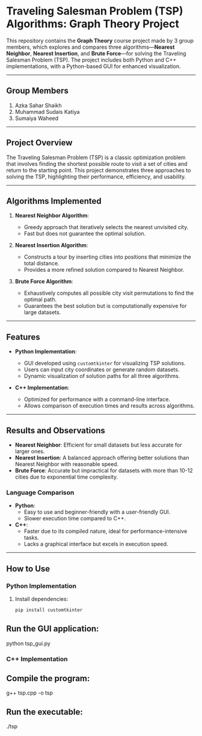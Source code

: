 # Traveling Salesman Problem (TSP) Algorithms: Graph Theory Project

This repository contains the **Graph Theory** course project made by 3 group members, which explores and compares three algorithms—**Nearest Neighbor**, **Nearest Insertion**, and **Brute Force**—for solving the Traveling Salesman Problem (TSP). The project includes both Python and C++ implementations, with a Python-based GUI for enhanced visualization.

---
## Group Members

1. Azka Sahar Shaikh  
2. Muhammad Sudais Katiya  
3. Sumaiya Waheed

---

## Project Overview

The Traveling Salesman Problem (TSP) is a classic optimization problem that involves finding the shortest possible route to visit a set of cities and return to the starting point. This project demonstrates three approaches to solving the TSP, highlighting their performance, efficiency, and usability.

---

## Algorithms Implemented

1. **Nearest Neighbor Algorithm**:
   - Greedy approach that iteratively selects the nearest unvisited city.
   - Fast but does not guarantee the optimal solution.

2. **Nearest Insertion Algorithm**:
   - Constructs a tour by inserting cities into positions that minimize the total distance.
   - Provides a more refined solution compared to Nearest Neighbor.

3. **Brute Force Algorithm**:
   - Exhaustively computes all possible city visit permutations to find the optimal path.
   - Guarantees the best solution but is computationally expensive for large datasets.

---

## Features

- **Python Implementation**:
  - GUI developed using `customtkinter` for visualizing TSP solutions.
  - Users can input city coordinates or generate random datasets.
  - Dynamic visualization of solution paths for all three algorithms.

- **C++ Implementation**:
  - Optimized for performance with a command-line interface.
  - Allows comparison of execution times and results across algorithms.

---

## Results and Observations

- **Nearest Neighbor**: Efficient for small datasets but less accurate for larger ones.
- **Nearest Insertion**: A balanced approach offering better solutions than Nearest Neighbor with reasonable speed.
- **Brute Force**: Accurate but impractical for datasets with more than 10-12 cities due to exponential time complexity.

### Language Comparison

- **Python**:
  - Easy to use and beginner-friendly with a user-friendly GUI.
  - Slower execution time compared to C++.
- **C++**:
  - Faster due to its compiled nature, ideal for performance-intensive tasks.
  - Lacks a graphical interface but excels in execution speed.

---

## How to Use

### Python Implementation
1. Install dependencies:
   ```bash
   pip install customtkinter

## Run the GUI application:
python tsp_gui.py

### C++ Implementation

## Compile the program:
  g++ tsp.cpp -o tsp

## Run the executable:
  ./tsp

